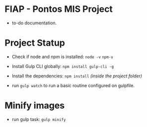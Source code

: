 # FIAP - Pontos MIS Project

- to-do documentation.

# Project Statup

- Check if node and npm is installed:
  `node -v`
  `npm-v`

- Install Gulp CLI globally:
  `npm install gulp-cli -g`

- Install the dependencies:
  `npm install`
  _(inside the project folder)_

- run `gulp watch` to run a basic routine configured on gulpfile.

# Minify images

- run gulp task:
  `gulp minify`
